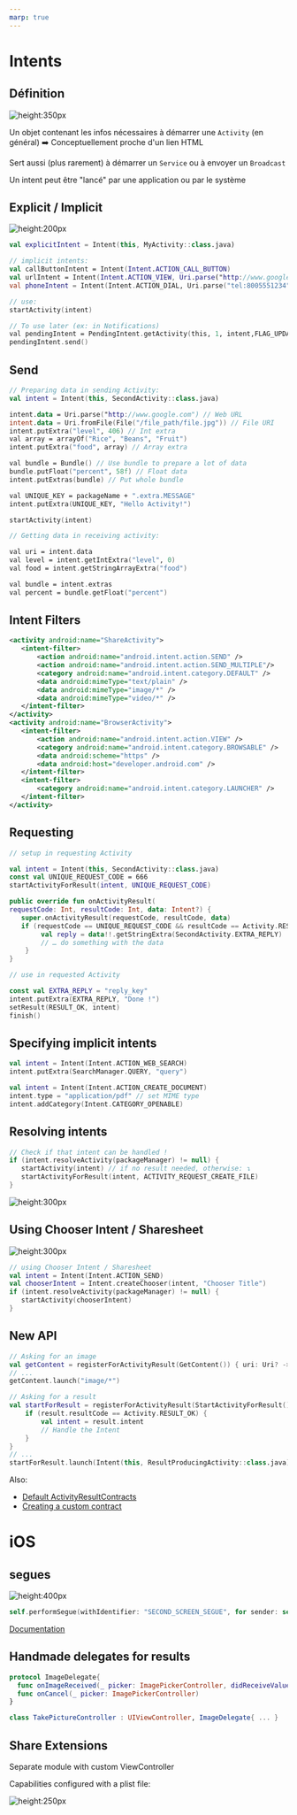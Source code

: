 ```yaml
---
marp: true
---
```

<!-- headingDivider: 2 -->
<!-- class: invert -->

# Intents

## Définition

![height:350px](assets/intents.png)

Un objet contenant les infos nécessaires à démarrer une `Activity` (en général) ➡️ Conceptuellement proche d'un lien HTML

Sert aussi (plus rarement) à démarrer un `Service` ou à envoyer un `Broadcast`

Un intent peut être "lancé" par une application ou par le système

## Explicit / Implicit

![height:200px](assets/intents_explicit_implicit.png)

```kotlin
val explicitIntent = Intent(this, MyActivity::class.java)

// implicit intents:
val callButtonIntent = Intent(Intent.ACTION_CALL_BUTTON)
val urlIntent = Intent(Intent.ACTION_VIEW, Uri.parse("http://www.google.com"))
val phoneIntent = Intent(Intent.ACTION_DIAL, Uri.parse("tel:8005551234"))

// use:
startActivity(intent)

// To use later (ex: in Notifications)
val pendingIntent = PendingIntent.getActivity(this, 1, intent,FLAG_UPDATE_CURRENT) // Parcelable
pendingIntent.send()
```

## Send

```kotlin
// Preparing data in sending Activity:
val intent = Intent(this, SecondActivity::class.java)

intent.data = Uri.parse("http://www.google.com") // Web URL
intent.data = Uri.fromFile(File("/file_path/file.jpg")) // File URI
intent.putExtra("level", 406) // Int extra
val array = arrayOf("Rice", "Beans", "Fruit")
intent.putExtra("food", array) // Array extra

val bundle = Bundle() // Use bundle to prepare a lot of data
bundle.putFloat("percent", 58f) // Float data
intent.putExtras(bundle) // Put whole bundle

val UNIQUE_KEY = packageName + ".extra.MESSAGE"
intent.putExtra(UNIQUE_KEY, "Hello Activity!")

startActivity(intent)

// Getting data in receiving activity:

val uri = intent.data
val level = intent.getIntExtra("level", 0)
val food = intent.getStringArrayExtra("food")

val bundle = intent.extras
val percent = bundle.getFloat("percent")
```

## Intent Filters

```xml
<activity android:name="ShareActivity">
   <intent-filter>
       <action android:name="android.intent.action.SEND" />
       <action android:name="android.intent.action.SEND_MULTIPLE"/>
       <category android:name="android.intent.category.DEFAULT" />
       <data android:mimeType="text/plain" />
       <data android:mimeType="image/*" />
       <data android:mimeType="video/*" />
   </intent-filter>
</activity>
<activity android:name="BrowserActivity">
   <intent-filter>
       <action android:name="android.intent.action.VIEW" />
       <category android:name="android.intent.category.BROWSABLE" />
       <data android:scheme="https" />
       <data android:host="developer.android.com" />
   </intent-filter>
   <intent-filter>
       <category android:name="android.intent.category.LAUNCHER" />
   </intent-filter>
</activity>
```

## Requesting

```kotlin
// setup in requesting Activity

val intent = Intent(this, SecondActivity::class.java)
const val UNIQUE_REQUEST_CODE = 666
startActivityForResult(intent, UNIQUE_REQUEST_CODE)

public override fun onActivityResult(
requestCode: Int, resultCode: Int, data: Intent?) {
   super.onActivityResult(requestCode, resultCode, data)
   if (requestCode == UNIQUE_REQUEST_CODE && resultCode == Activity.RESULT_OK) {
        val reply = data!!.getStringExtra(SecondActivity.EXTRA_REPLY)
        // … do something with the data
    }
}

// use in requested Activity

const val EXTRA_REPLY = "reply_key"
intent.putExtra(EXTRA_REPLY, "Done !")
setResult(RESULT_OK, intent)
finish()
```

## Specifying implicit intents

```kotlin
val intent = Intent(Intent.ACTION_WEB_SEARCH)
intent.putExtra(SearchManager.QUERY, "query")

val intent = Intent(Intent.ACTION_CREATE_DOCUMENT)
intent.type = "application/pdf" // set MIME type
intent.addCategory(Intent.CATEGORY_OPENABLE)
```

## Resolving intents

```kotlin
// Check if that intent can be handled !
if (intent.resolveActivity(packageManager) != null) {
   startActivity(intent) // if no result needed, otherwise: ↴
   startActivityForResult(intent, ACTIVITY_REQUEST_CREATE_FILE)
}
```

![height:300px](assets/disambiguation.png)

## Using Chooser Intent / Sharesheet

![height:300px](assets/app_chooser.png)

```kotlin
// using Chooser Intent / Sharesheet
val intent = Intent(Intent.ACTION_SEND)
val chooserIntent = Intent.createChooser(intent, "Chooser Title")
if (intent.resolveActivity(packageManager) != null) {
   startActivity(chooserIntent)
}
```

## New API

```kotlin
// Asking for an image
val getContent = registerForActivityResult(GetContent()) { uri: Uri? -> // Handle the returned Uri }
// ...
getContent.launch("image/*")

// Asking for a result
val startForResult = registerForActivityResult(StartActivityForResult()) { result: ActivityResult ->
    if (result.resultCode == Activity.RESULT_OK) {
        val intent = result.intent
        // Handle the Intent
    }
}
// ...
startForResult.launch(Intent(this, ResultProducingActivity::class.java))
```

Also:

- [Default ActivityResultContracts](https://developer.android.com/reference/androidx/activity/result/contract/ActivityResultContracts)
- [Creating a custom contract](https://developer.android.com/training/basics/intents/result#custom)

# iOS

## segues

![height:400px](assets/segue.png)

```swift
self.performSegue(withIdentifier: "SECOND_SCREEN_SEGUE", for sender: self)
```

[Documentation](https://developer.apple.com/library/archive/featuredarticles/ViewControllerPGforiPhoneOS/UsingSegues.html)

## Handmade delegates for results

```swift
protocol ImageDelegate{
  func onImageReceived(_ picker: ImagePickerController, didReceiveValue value: UIImage)
  func onCancel(_ picker: ImagePickerController)
}

class TakePictureController : UIViewController, ImageDelegate{ ... }
```

## Share Extensions

Separate module with custom ViewController

Capabilities configured with a plist file:

![height:250px](assets/ios_share_extensions.png)
